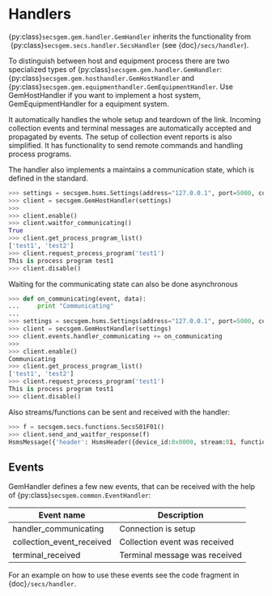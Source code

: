 # Handlers

{py:class}`secsgem.gem.handler.GemHandler` inherits the functionality from  {py:class}`secsgem.secs.handler.SecsHandler` (see {doc}`/secs/handler`).

To distinguish between host and equipment process there are two specialized types of {py:class}`secsgem.gem.handler.GemHandler`:
{py:class}`secsgem.gem.hosthandler.GemHostHandler` and {py:class}`secsgem.gem.equipmenthandler.GemEquipmentHandler`.
Use GemHostHandler if you want to implement a host system, GemEquipmentHandler for a equipment system.

It automatically handles the whole setup and teardown of the link.
Incoming collection events and terminal messages are automatically accepted and propagated by events.
The setup of collection event reports is also simplified.
It has functionality to send remote commands and handling process programs.

The handler also implements a maintains a communication state, which is defined in the standard.

```python
>>> settings = secsgem.hsms.Settings(address="127.0.0.1", port=5000, connect_mode=secsgem.hsms.HsmsConnectMode.PASSIVE, device_type=secsgem.common.DeviceType.HOST)
>>> client = secsgem.GemHostHandler(settings)
>>>
>>> client.enable()
>>> client.waitfor_communicating()
True
>>> client.get_process_program_list()
['test1', 'test2']
>>> client.request_process_program('test1')
This is process program test1
>>> client.disable()
```

Waiting for the communicating state can also be done asynchronous

```python
>>> def on_communicating(event, data):
...     print "Communicating"
...
>>> settings = secsgem.hsms.Settings(address="127.0.0.1", port=5000, connect_mode=secsgem.hsms.HsmsConnectMode.PASSIVE, device_type=secsgem.common.DeviceType.HOST)
>>> client = secsgem.GemHostHandler(settings)
>>> client.events.handler_communicating += on_communicating
>>>
>>> client.enable()
Communicating
>>> client.get_process_program_list()
['test1', 'test2']
>>> client.request_process_program('test1')
This is process program test1
>>> client.disable()
```

Also streams/functions can be sent and received with the handler:

```python
>>> f = secsgem.secs.functions.SecsS01F01()
>>> client.send_and_waitfor_response(f)
HsmsMessage({'header': HsmsHeader({device_id:0x0000, stream:01, function:02, p_type:0x00, s_type:0x00, system:0x75b78c3e, require_response:False}), 'data': '\x01\x02A\x06EQUIPMA\x06SV n/a'})
```

## Events

GemHandler defines a few new events, that can be received with the help of {py:class}`secsgem.common.EventHandler`:

| Event name | Description |
|---|---|
| handler_communicating | Connection is setup |
| collection_event_received | Collection event was received |
| terminal_received | Terminal message was received |

For an example on how to use these events see the code fragment in {doc}`/secs/handler`.
